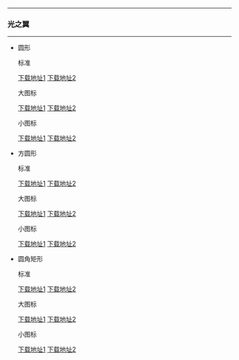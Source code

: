   ---

  ### 光之翼

  ---

  - 圆形 

    标准

    [下载地址1](https://github.com.cnpmjs.org/pzcn/emui-icons/releases/download/{ver}/LightWings_Round.hwt)    [下载地址2](https://emui.netlify.app/LightWings_Round.hwt)
    
    大图标

    [下载地址1](https://github.com.cnpmjs.org/pzcn/emui-icons/releases/download/{ver}/LightWings_Round_Big.hwt)    [下载地址2](https://emui.netlify.app/LightWings_Round_Big.hwt)

    小图标

    [下载地址1](https://github.com.cnpmjs.org/pzcn/emui-icons/releases/download/{ver}/LightWings_Round_Small.hwt)    [下载地址2](https://emui.netlify.app/LightWings_Round_Small.hwt)

  - 方圆形 

    标准
    
    [下载地址1](https://github.com.cnpmjs.org/pzcn/emui-icons/releases/download/{ver}/LightWings_SquareCircle.hwt)    [下载地址2](https://emui.netlify.app/LightWings_SquareCircle.hwt)

    大图标

    [下载地址1](https://github.com.cnpmjs.org/pzcn/emui-icons/releases/download/{ver}/LightWings_SquareCircle_Big.hwt)    [下载地址2](https://emui.netlify.app/LightWings_SquareCircle_Big.hwt)

    小图标

    [下载地址1](https://github.com.cnpmjs.org/pzcn/emui-icons/releases/download/{ver}/LightWings_SquareCircle_Small.hwt)    [下载地址2](https://emui.netlify.app/LightWings_SquareCircle_Small.hwt)

  - 圆角矩形 

    标准
    
    [下载地址1](https://github.com.cnpmjs.org/pzcn/emui-icons/releases/download/{ver}/LightWings_Rectangle.hwt)    [下载地址2](https://emui.netlify.app/LightWings_Rectangle.hwt)

    大图标

    [下载地址1](https://github.com.cnpmjs.org/pzcn/emui-icons/releases/download/{ver}/LightWings_Rectangle_Big.hwt)    [下载地址2](https://emui.netlify.app/LightWings_Rectangle_Big.hwt)

    小图标

    [下载地址1](https://github.com.cnpmjs.org/pzcn/emui-icons/releases/download/{ver}/LightWings_Rectangle_Small.hwt)    [下载地址2](https://emui.netlify.app/LightWings_Rectangle_Small.hwt)